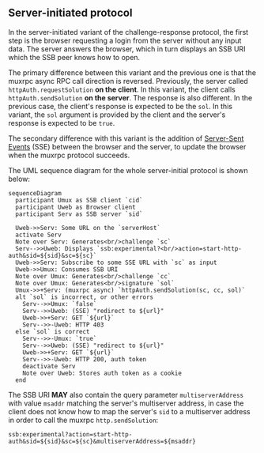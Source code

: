 <!--
SPDX-FileCopyrightText: 2021 Andre 'Staltz' Medeiros

SPDX-License-Identifier: CC-BY-4.0
-->

## Server-initiated protocol

In the server-initiated variant of the challenge-response protocol, the first step is the browser requesting a login from the server without any input data. The server answers the browser, which in turn displays an SSB URI which the SSB peer knows how to open.

The primary difference between this variant and the previous one is that the muxrpc async RPC call direction is reversed. Previously, the server called `httpAuth.requestSolution` **on the client**. In this variant, the client calls `httpAuth.sendSolution` **on the server**. The response is also different. In the previous case, the client's response is expected to be the `sol`. In this variant, the `sol` argument is provided by the client and the server's response is expected to be `true`.

The secondary difference with this variant is the addition of [Server-Sent Events](https://html.spec.whatwg.org/multipage/server-sent-events.html) (SSE) between the browser and the server, to update the browser when the muxrpc protocol succeeds.

The UML sequence diagram for the whole server-initial protocol is shown below:

```mermaid
sequenceDiagram
  participant Umux as SSB client `cid`
  participant Uweb as Browser client
  participant Serv as SSB server `sid`

  Uweb->>Serv: Some URL on the `serverHost`
  activate Serv
  Note over Serv: Generates<br/>challenge `sc`
  Serv-->>Uweb: Displays `ssb:experimental?<br/>action=start-http-auth&sid=${sid}&sc=${sc}`
  Uweb->>Serv: Subscribe to some SSE URL with `sc` as input
  Uweb->>Umux: Consumes SSB URI
  Note over Umux: Generates<br/>challenge `cc`
  Note over Umux: Generates<br/>signature `sol`
  Umux->>+Serv: (muxrpc async) `httpAuth.sendSolution(sc, cc, sol)`
  alt `sol` is incorrect, or other errors
    Serv-->>Umux: `false`
    Serv-->>Uweb: (SSE) "redirect to ${url}"
    Uweb->>+Serv: GET `${url}`
    Serv-->>-Uweb: HTTP 403
  else `sol` is correct
    Serv-->>-Umux: `true`
    Serv-->>Uweb: (SSE) "redirect to ${url}"
    Uweb->>+Serv: GET `${url}`
    Serv-->>-Uweb: HTTP 200, auth token
    deactivate Serv
    Note over Uweb: Stores auth token as a cookie
  end
```

The SSB URI **MAY** also contain the query parameter `multiserverAddress` with value `msaddr` matching the server's multiserver address, in case the client does not know how to map the server's `sid` to a multiserver address in order to call the muxrpc `http.sendSolution`:

```
ssb:experimental?action=start-http-auth&sid=${sid}&sc=${sc}&multiserverAddress=${msaddr}
```
